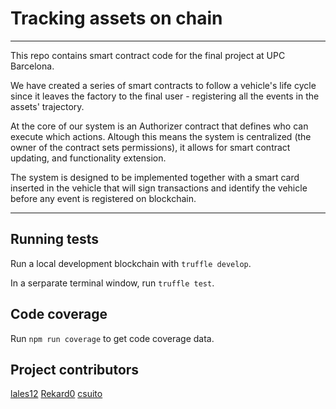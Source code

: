 # Tracking assets on chain

---

This repo contains smart contract code for the final project at UPC Barcelona.

We have created a series of smart contracts to follow a vehicle's life cycle since it leaves the factory to the final user - registering all the events in the assets' trajectory.

At the core of our system is an Authorizer contract that defines who can execute which actions. Altough this means the system is centralized (the owner of the contract sets permissions), it allows for smart contract updating, and functionality extension.

The system is designed to be implemented together with a smart card inserted in the vehicle that will sign transactions and identify the vehicle before any event is registered on blockchain.

---

## Running tests

Run a local development blockchain with `truffle develop`.

In a serparate terminal window, run `truffle test`.

## Code coverage

Run `npm run coverage` to get code coverage data.

## Project contributors

[lales12](https://github.com/lales12)
[Rekard0](https://github.com/Rekard0)
[csuito](https://github.com/csuito)
